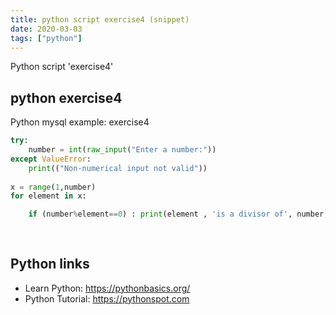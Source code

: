 ```yaml
---
title: python script exercise4 (snippet)
date: 2020-03-03
tags: ["python"]
---
```

Python script 'exercise4'


## python exercise4

Python mysql example: exercise4

```python
try: 
	number = int(raw_input("Enter a number:"))
except ValueError:
	print(("Non-numerical input not valid"))
	
x = range(1,number)	
for element in x:

	if (number%element==0) : print(element , 'is a divisor of', number, '\n')
	
	

```

## Python links

- Learn Python: https://pythonbasics.org/
- Python Tutorial: https://pythonspot.com
